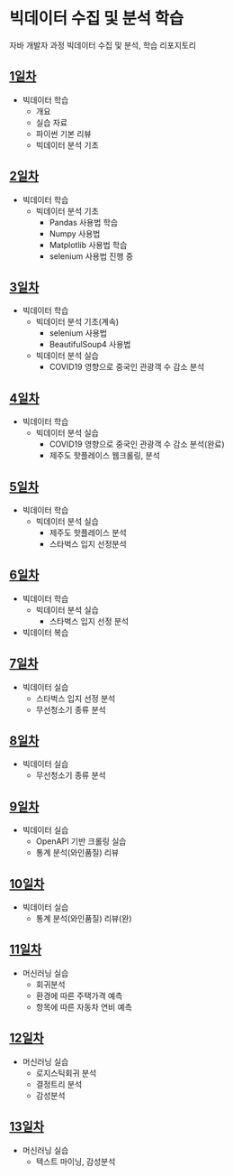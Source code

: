 # 빅데이터 수집 및 분석 학습
자바 개발자 과정 빅데이터 수집 및 분석, 학습 리포지토리

## [1일차](https://github.com/Hsegunn/bigdata-analysis-2024/blob/main/Day01.md)
- 빅데이터 학습
    - 개요
    - 실습 자료
    - 파이썬 기본 리뷰
    - 빅데이터 분석 기초

## [2일차](https://github.com/Hsegunn/bigdata-analysis-2024/blob/main/Day02.md)
- 빅데이터 학습
    - 빅데이터 분석 기초
        - Pandas 사용법 학습
        - Numpy 사용법
        - Matplotlib 사용법 학습
        - selenium 사용법 진행 중

## [3일차](https://github.com/Hsegunn/bigdata-analysis-2024/blob/main/Day03.md)
- 빅데이터 학습
    - 빅데이터 분석 기초(계속)
        - selenium 사용법
        - BeautifulSoup4 사용법
    - 빅데이터 분석 실습
        - COVID19 영향으로 중국인 관광객 수 감소 분석

## [4일차](https://github.com/Hsegunn/bigdata-analysis-2024/blob/main/Day04.md)
- 빅데이터 학습
    - 빅데이터 분석 실습
        - COVID19 영향으로 중국인 관광객 수 감소 분석(완료)
        - 제주도 핫플레이스 웹크롤링, 분석

## [5일차](https://github.com/Hsegunn/bigdata-analysis-2024/blob/main/Day05.md)
- 빅데이터 학습
    - 빅데이터 분석 실습
        - 제주도 핫플레이스 분석
        - 스타벅스 입지 선정분석

## [6일차](https://github.com/Hsegunn/bigdata-analysis-2024/blob/main/Day06.md)
- 빅데이터 학습
    - 빅데이터 분석 실습
        - 스타벅스 입지 선정 분석
- 빅데이터 복습

## [7일차](https://github.com/Hsegunn/bigdata-analysis-2024/blob/main/Day07.md)
- 빅데이터 실습
    - 스타벅스 입지 선정 분석
    - 무선청소기 종류 분석

## [8일차](https://github.com/Hsegunn/bigdata-analysis-2024/blob/main/Day07.md)
- 빅데이터 실습
    - 무선청소기 종류 분석 

## [9일차](https://github.com/Hsegunn/bigdata-analysis-2024/blob/main/Day09.md)
- 빅데이터 실습
    - OpenAPI 기반 크롤링 실습
    - 통계 분석(와인품질) 리뷰

## [10일차](https://github.com/Hsegunn/bigdata-analysis-2024/blob/main/Day10.md)
- 빅데이터 실습
    - 통계 분석(와인품질) 리뷰(완)

## [11일차](https://github.com/Hsegunn/bigdata-analysis-2024/blob/main/Day11.md)
- 머신러닝 실습
    - 회귀분석
    - 환경에 따른 주택가격 예측
    - 항목에 따른 자동차 연비 예측

## [12일차](https://github.com/Hsegunn/bigdata-analysis-2024/blob/main/Day11.md)
- 머신러닝 실습
    - 로지스틱회귀 분석
    - 결정트리 분석
    - 감성분석

## [13일차](https://github.com/Hsegunn/bigdata-analysis-2024/blob/main/Day11.md)
- 머신러닝 실습
    - 텍스트 마이닝, 감성분석